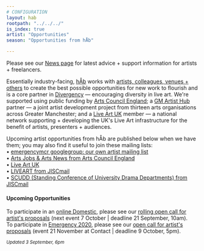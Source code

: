 ```yaml
---
# CONFIGURATION
layout: hab
rootpath: "../../../"
is_index: true
artist: "Opportunities"
season: "Opportunities from hÅb"

---
```

Please see our [News page](/news/#artists) for latest advice + support information for artists + freelancers.         
         
Essentially industry-facing, [hÅb](/hab) works with [artists, colleagues, venues + others](/hab/partners) to create the best possible opportunities for new work to flourish and is a core partner in <a href="http://www.divergencymcr.org" target="_blank">Divergency</a> — encouraging diversity in live art. We're supported using public funding by <a href="http://artscouncil.org.uk/our-investment/national-portfolio-2018-22" target="_blank">Arts Council England</a>; a <a href="http://gm-artisthub.co.uk" target="_blank">GM Artist Hub</a> partner — a joint artist development project from thirteen arts organisations across Greater Manchester; and a <a href="http://liveartuk.org" target="_blank">Live Art UK</a> member — a national network supporting + developing the UK's Live Art infrastructure for the benefit of artists, presenters + audiences.         
          
Upcoming artist opportunities from hÅb are published below when we have them; you may also find it useful to join these mailing lists:         
• [emergencymcr googlegroup: our own artist mailing list](/hab/emergencymcr)         
• <a href="http://www.artsjobs.org.uk/subscribe" target="_blank">Arts Jobs & Arts News from Arts Council England</a>        
• <a href="http://www.liveartuk.org/pages/sign-up" target="_blank">Live Art UK</a>         
• <a href="http://www.jiscmail.ac.uk/cgi-bin/webadmin?A0=LIVEART" target="_blank">LIVEART from JISCmail</a>         
• <a href="http://www.jiscmail.ac.uk/cgi-bin/webadmin?A0=SCUDD" target="_blank">SCUDD (Standing Conference of University Drama Departments) from JISCmail</a>
         
         
#### Upcoming Opportunities        
To participate in an [online Domestic](/hab/domestic), please see our <a href="http://domesticmcr.posthaven.com" target="_blank">rolling open call for artist's proposals</a> (next event 7 October | deadline 21 September, 10am).<br>To participate in [Emergency 2020](/hab/emergency), please see our <a href="http://emergencymcr.posthaven.com" target="_blank">open call for artist's proposals</a> (event 21 November at Contact | deadline 9 October, 5pm).        
        
<small>*Updated 3 September, 6pm*</small>
